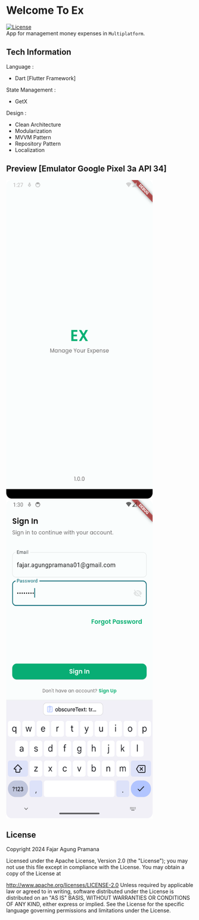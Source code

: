 # Welcome To Ex
[![License](https://img.shields.io/badge/License-Apache%202.0-blue.svg)](https://opensource.org/licenses/Apache-2.0)</br>
App for management money expenses in `Multiplatform`.

## Tech Information
Language :
- Dart [Flutter Framework]

State Management :
- GetX

Design :
- Clean Architecture
- Modularization
- MVVM Pattern
- Repository Pattern
- Localization

## Preview [Emulator Google Pixel 3a API 34]
<img src="https://github.com/fajaragungpramana/assets/blob/master/FlutterEX/Flutter_EX_Splash.png" width="393" height="852">
<img src="https://github.com/fajaragungpramana/assets/blob/master/FlutterEX/Flutter_EX_Login.png" width="393" height="852">

## License
Copyright 2024 Fajar Agung Pramana

Licensed under the Apache License, Version 2.0 (the "License"); you may not use this file except in compliance with the License. You may obtain a copy of the License at

http://www.apache.org/licenses/LICENSE-2.0
Unless required by applicable law or agreed to in writing, software distributed under the License is distributed on an "AS IS" BASIS, WITHOUT WARRANTIES OR CONDITIONS OF ANY KIND, either express or implied. See the License for the specific language governing permissions and limitations under the License.
